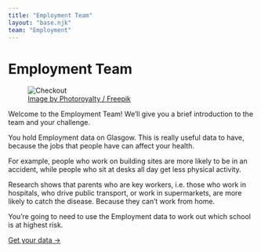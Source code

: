 ```yaml
---
title: "Employment Team"
layout: "base.njk"
team: "Employment"
---
```



# Employment Team


<div class="grid grid-md-2 dense grid-column-gap-2">
  <div class="mb1 grid-column-2-md">
    <figure>
    <img src="/img/checkout.svg" alt="Checkout">
    <figcaption><a target="_blank" rel="noopener" href="http://www.freepik.com">Image by Photoroyalty / Freepik</a></figcaption>
    </figure>
  </div>



  <div class="grid-column-1-md">


Welcome to the Employment Team! We’ll give you a brief introduction to the team and your challenge.


You hold Employment data on Glasgow. This is really useful data to have, because the jobs that people have can affect your health.

For example, people who work on building sites are more likely to be in an accident, while people who sit at desks all day get less physical activity.

Research shows that parents who are key workers, i.e. those who work in hospitals, who drive public transport, or work in supermarkets, are more likely to catch the disease. Because they can’t work from home.

You&rsquo;re going to need to use the Employment data to work out which school is at highest risk.


<a class="btn" href="/employment/get-your-data">Get your data &rarr;</a>


  </div>
</div>
